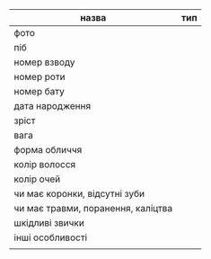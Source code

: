 
| назва                              | тип |
| ---------------------------------- | --- |
| фото                               |     |
| піб                                |     |
| номер взводу                       |     |
| номер роти                         |     |
| номер бату                         |     |
| дата народження                    |     |
| зріст                              |     |
| вага                               |     |
| форма обличчя                      |     |
| колір волосся                      |     |
| колір очей                         |     |
| чи має коронки, відсутні зуби      |     |
| чи має травми, поранення, каліцтва |     |
| шкідливі звички                    |     |
| інші особливості                   |     |
|                                    |     |
